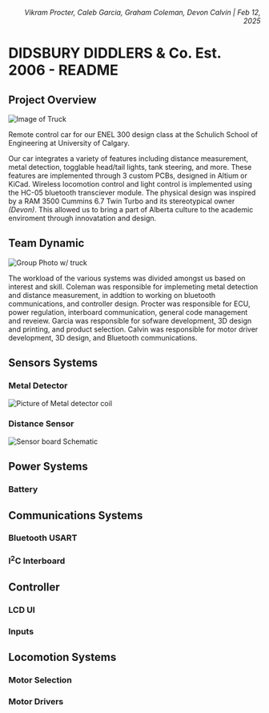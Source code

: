 *<div align="right"> Vikram Procter, Caleb Garcia, Graham Coleman, Devon Calvin | Feb 12, 2025 </div>*

# DIDSBURY DIDDLERS & Co. Est. 2006 - README

## Project Overview
![Image of Truck]()

Remote control car for our ENEL 300 design class at the Schulich School of Engineering at University of Calgary.

Our car integrates a variety of features including distance measurement, metal detection, togglable head/tail lights, tank steering, and more. These features are implemented through 3 custom PCBs, designed in Altium or KiCad. Wireless locomotion control and light control is implemented using the HC-05 bluetooth transciever module. The physical design was inspired by a RAM 3500 Cummins 6.7 Twin Turbo and its stereotypical owner *(Devon)*. This allowed us to bring a part of Alberta culture to the academic enviroment through innovatation and design.

## Team Dynamic
![Group Photo w/ truck]()

The workload of the various systems  was divided amongst us based on interest and skill. Coleman was responsible for implemeting metal detection and distance measurement, in addtion to working on bluetooth communications, and controller design. Procter was responsible for ECU, power regulation, interboard communication, general code management and reveiew. Garcia was responsible for sofware development, 3D design and printing, and product selection. Calvin was responsible for motor driver development, 3D design, and Bluetooth communications.

## Sensors Systems
### Metal Detector
![Picture of Metal detector coil]()


### Distance Sensor
![Sensor board Schematic]()

## Power Systems
### Battery

## Communications Systems
### Bluetooth USART
### I<sup>2</sup>C Interboard

## Controller
### LCD UI
### Inputs

## Locomotion Systems
### Motor Selection
### Motor Drivers